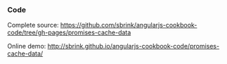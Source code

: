 ### Code

Complete source:
<https://github.com/sbrink/angularjs-cookbook-code/tree/gh-pages/promises-cache-data>

Online demo:
<http://sbrink.github.io/angularjs-cookbook-code/promises-cache-data/>